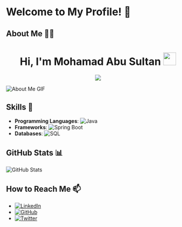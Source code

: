 # Welcome to My Profile! 👋

## About Me 🧑‍💻

<h1 align="center"><b>Hi, I'm Mohamad Abu Sultan</b> <img src="https://media.giphy.com/media/hvRJCLFzcasrR4ia7z/giphy.gif" width="35"></h1>

<p align="center">
  <a href="https://github.com/DenverCoder1/readme-typing-svg"><img src="https://readme-typing-svg.herokuapp.com?font=Time+New+Roman&color=cyan&size=25&center=true&vCenter=true&width=600&height=100&lines=Self-taught+Back-End+Developer,;Software+Engineering,;Passionate+Learner/Developer,;Always+eager+to+learn+new+technologies..<3"></a>
</p>

![About Me GIF](https://media.giphy.com/media/3o7abKhOpu0NwenH3O/giphy.gif)

## Skills 🚀

- **Programming Languages**: ![Java](https://img.shields.io/badge/Java-007396?style=for-the-badge&logo=java&logoColor=white) 
- **Frameworks**: ![Spring Boot](https://img.shields.io/badge/Spring%20Boot-6DB33F?style=for-the-badge&logo=spring-boot&logoColor=white)
- **Databases**: ![SQL](https://img.shields.io/badge/SQL-003B57?style=for-the-badge&logo=sql&logoColor=white)

## GitHub Stats 📊

![GitHub Stats](https://github-readme-stats.vercel.app/api?username=MohamadAbuSultan&show_icons=true&theme=radical)

## How to Reach Me 📫

- [![LinkedIn](https://img.shields.io/badge/LinkedIn-0077B5?style=for-the-badge&logo=linkedin&logoColor=white)](https://www.linkedin.com/in/mohamad-abu-sultan/)
- [![GitHub](https://img.shields.io/badge/GitHub-100000?style=for-the-badge&logo=github&logoColor=white)](https://github.com/MohamadAbuSultan)
- [![Twitter](https://img.shields.io/badge/Twitter-1DA1F2?style=for-the-badge&logo=twitter&logoColor=white)](https://x.com/MohamadKASultan)
